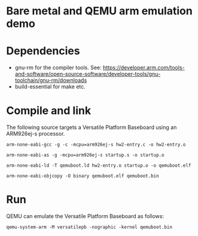 # Bare metal and QEMU arm emulation demo

# Dependencies
- gnu-rm for the compiler tools.
 See: https://developer.arm.com/tools-and-software/open-source-software/developer-tools/gnu-toolchain/gnu-rm/downloads
- build-essential for make etc.

# Compile and link
The following source targets a Versatile Platform Baseboard
using an ARM926ej-s processor.

```
arm-none-eabi-gcc -g -c -mcpu=arm926ej-s hw2-entry.c -o hw2-entry.o

arm-none-eabi-as -g -mcpu=arm926ej-s startup.s -o startup.o

arm-none-eabi-ld -T qemuboot.ld hw2-entry.o startup.o -o qemuboot.elf

arm-none-eabi-objcopy -O binary qemuboot.elf qemuboot.bin
```
# Run
QEMU can emulate the Versatile Platform Baseboard as follows:
```
qemu-system-arm -M versatilepb -nographic -kernel qemuboot.bin
```

